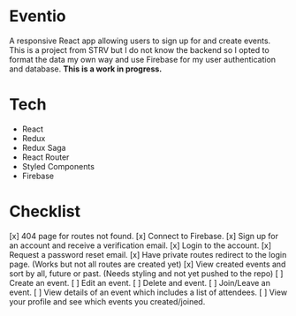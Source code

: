 # Eventio
A responsive React app allowing users to sign up for and create events. This is a project from STRV but I do not know the backend so I opted to format the data my own way and use Firebase for my user authentication and database.
**This is a work in progress.**

# Tech
* React
* Redux
* Redux Saga
* React Router
* Styled Components
* Firebase

# Checklist
[x] 404 page for routes not found.
[x] Connect to Firebase.
[x] Sign up for an account and receive a verification email.
[x] Login to the account.
[x] Request a password reset email.
[x] Have private routes redirect to the login page. (Works but not all routes are created yet)
[x] View created events and sort by all, future or past. (Needs styling and not yet pushed to the repo)
[ ] Create an event.
[ ] Edit an event.
[ ] Delete and event.
[ ] Join/Leave an event.
[ ] View details of an event which includes a list of attendees.
[ ] View your profile and see which events you created/joined.
